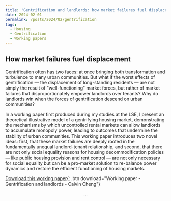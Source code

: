 ```yaml
---
title: 'Gentrification and landlords: how market failures fuel displacement'
date: 2024-02-01
permalink: /posts/2024/02/gentrification
tags:
  - Housing
  - Gentrification
  - Working papers
---
```


## How market failures fuel displacement

Gentrification often has two faces: at once bringing both transformation and turbulence to many urban communities. But what if the worst effects of gentrification — the displacement of long-standing residents — are not simply the result of "well-functioning" market forces, but rather of market failures that disproportionately empower landlords over tenants? Why do landlords win when the forces of gentrification descend on urban communities?

In a working paper first produced during my studies at the LSE, I present an theoretical illustrative model of a gentrifying housing market, demonstrating the mechanisms by which uncontrolled rental markets can allow landlords to accumulate monopoly power, leading to outcomes that undermine the stability of urban communities. This working paper introduces two novel ideas: first, that these market failures are deeply rooted in the fundamentally unequal landlord-tenant relationship, and second, that there are not only social equality reasons for housing decommodification policies — like public housing provision and rent control — are not only necessary for social equality but can be a pro-market solution to re-balance power dynamics and restore the efficient functioning of housing markets.

[Download this working paper](/publications/Gentrification_and_market_forces.pdf){: .btn download="Working paper - Gentrification and landlords - Calvin Cheng"}
<div style="text-align: center;">
  ...
</div>